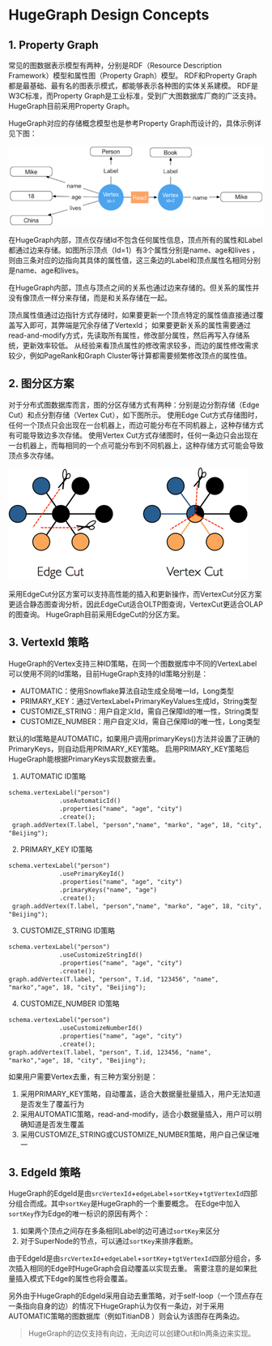 # HugeGraph Design Concepts

## 1. Property Graph
常见的图数据表示模型有两种，分别是RDF（Resource Description Framework）模型和属性图（Property Graph）模型。
RDF和Property Graph都是最基础、最有名的图表示模式，都能够表示各种图的实体关系建模。
RDF是W3C标准，而Property Graph是工业标准，受到广大图数据库厂商的广泛支持。HugeGraph目前采用Property Graph。

HugeGraph对应的存储概念模型也是参考Property Graph而设计的，具体示例详见下图：

![image](/images/design/PropertyGraph.png)

在HugeGraph内部，顶点仅存储Id不包含任何属性信息，顶点所有的属性和Label都通过边来存储。如图所示顶点（Id=1）有3个属性分别是name、age和lives
，则由三条对应的边指向其具体的属性值，这三条边的Label和顶点属性名相同分别是name、age和lives。

在HugeGraph内部，顶点与顶点之间的关系也通过边来存储的。但关系的属性并没有像顶点一样分来存储，而是和关系存储在一起。

顶点属性值通过边指针方式存储时，如果要更新一个顶点特定的属性值直接通过覆盖写入即可，其弊端是冗余存储了VertexId；
如果要更新关系的属性需要通过read-and-modify方式，先读取所有属性，修改部分属性，然后再写入存储系统，更新效率较低。
从经验来看顶点属性的修改需求较多，而边的属性修改需求较少，例如PageRank和Graph Cluster等计算都需要频繁修改顶点的属性值。

## 2. 图分区方案
对于分布式图数据库而言，图的分区存储方式有两种：分别是边分割存储（Edge Cut）和点分割存储（Vertex Cut），如下图所示。
使用Edge Cut方式存储图时，任何一个顶点只会出现在一台机器上，而边可能分布在不同机器上，这种存储方式有可能导致边多次存储。
使用Vertex Cut方式存储图时，任何一条边只会出现在一台机器上，而每相同的一个点可能分布到不同机器上，这种存储方式可能会导致顶点多次存储。

![image](/images/design/GraphCut.png)

采用EdgeCut分区方案可以支持高性能的插入和更新操作，而VertexCut分区方案更适合静态图查询分析，因此EdgeCut适合OLTP图查询，VertexCut更适合OLAP的图查询。
HugeGraph目前采用EdgeCut的分区方案。

## 3. VertexId 策略

HugeGraph的Vertex支持三种ID策略，在同一个图数据库中不同的VertexLabel可以使用不同的Id策略，目前HugeGraph支持的Id策略分别是：
* AUTOMATIC：使用Snowflake算法自动生成全局唯一Id，Long类型
* PRIMARY_KEY：通过VertexLabel+PrimaryKeyValues生成Id，String类型
* CUSTOMIZE_STRING：用户自定义Id，需自己保障Id的唯一性，String类型
* CUSTOMIZE_NUMBER：用户自定义Id，需自己保障Id的唯一性，Long类型

默认的Id策略是AUTOMATIC，如果用户调用primaryKeys()方法并设置了正确的PrimaryKeys，则自动启用PRIMARY_KEY策略。
启用PRIMARY_KEY策略后HugeGraph能根据PrimaryKeys实现数据去重。
 
 1. AUTOMATIC ID策略
 ```
 schema.vertexLabel("person")
               .useAutomaticId()
               .properties("name", "age", "city")
               .create();
  graph.addVertex(T.label, "person","name", "marko", "age", 18, "city", "Beijing");
 ```
 
 2. PRIMARY_KEY ID策略
 ```
 schema.vertexLabel("person")
               .usePrimaryKeyId()
               .properties("name", "age", "city")
               .primaryKeys("name", "age")
               .create();
  graph.addVertex(T.label, "person","name", "marko", "age", 18, "city", "Beijing");
 ```

 3. CUSTOMIZE_STRING ID策略
 ```
 schema.vertexLabel("person")
               .useCustomizeStringId()
               .properties("name", "age", "city")
               .create();
 graph.addVertex(T.label, "person", T.id, "123456", "name", "marko","age", 18, "city", "Beijing");
 ```

 4. CUSTOMIZE_NUMBER ID策略
 ```
 schema.vertexLabel("person")
               .useCustomizeNumberId()
               .properties("name", "age", "city")
               .create();
 graph.addVertex(T.label, "person", T.id, 123456, "name", "marko","age", 18, "city", "Beijing");
 ```

如果用户需要Vertex去重，有三种方案分别是：

1. 采用PRIMARY_KEY策略，自动覆盖，适合大数据量批量插入，用户无法知道是否发生了覆盖行为
2. 采用AUTOMATIC策略，read-and-modify，适合小数据量插入，用户可以明确知道是否发生覆盖
3. 采用CUSTOMIZE_STRING或CUSTOMIZE_NUMBER策略，用户自己保证唯一


## 3. EdgeId 策略
HugeGraph的EdgeId是由`srcVertexId`+`edgeLabel`+`sortKey`+`tgtVertexId`四部分组合而成。其中`sortKey`是HugeGraph的一个重要概念。
在Edge中加入`sortKey`作为Edge的唯一标识的原因有两个：

1. 如果两个顶点之间存在多条相同Label的边可通过`sortKey`来区分
2. 对于SuperNode的节点，可以通过`sortKey`来排序截断。

由于EdgeId是由`srcVertexId`+`edgeLabel`+`sortKey`+`tgtVertexId`四部分组合，多次插入相同的Edge时HugeGraph会自动覆盖以实现去重。
需要注意的是如果批量插入模式下Edge的属性也将会覆盖。

另外由于HugeGraph的EdgeId采用自动去重策略，对于self-loop（一个顶点存在一条指向自身的边）的情况下HugeGraph认为仅有一条边，对于采用AUTOMATIC策略的图数据库（例如TitianDB
）则会认为该图存在两条边。

> HugeGraph的边仅支持有向边，无向边可以创建Out和In两条边来实现。
  